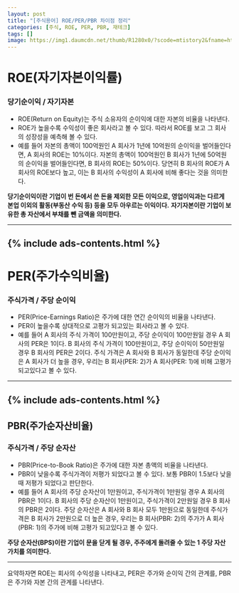 ```yaml
---
layout: post
title: "[주식용어] ROE/PER/PBR 차이점 정리"
categories: [주식, ROE, PER, PBR, 재테크]
tags: []
image: https://img1.daumcdn.net/thumb/R1280x0/?scode=mtistory2&fname=https%3A%2F%2Fblog.kakaocdn.net%2Fdn%2FBn2hB%2FbtrYaqflkS7%2F2wflEO9o1fkoKyzyI0H4rK%2Fimg.jpg
---
```


# ROE(자기자본이익률)

### 당기순이익 / 자기자본

- ROE(Return on Equity)는 주식 소유자의 순이익에 대한 자본의 비율을 나타낸다.
- ROE가 높을수록 수익성이 좋은 회사라고 볼 수 있다. 따라서 ROE를 보고 그 회사의 성장성을 예측해 볼 수 있다.
- 예를 들어 자본의 총액이 100억원인 A 회사가 1년에 10억원의 순이익을 벌어들인다면, A 회사의 ROE는 10%이다. 자본의 총액이 100억원인 B 회사가 1년에 50억원의 순이익을 벌어들인다면, B 회사의 ROE는 50%이다. 당연히 B 회사의 ROE가 A 회사의 ROE보다 높고, 이는 B 회사의 수익성이 A 회사에 비해 좋다는 것을 의미한다.

__당기순이익이란 기업이 번 돈에서 쓴 돈을 제외한 모든 이익으로, 영업이익과는 다르게 본업 이외의 활동(부동산 수익 등) 등을 모두 아우르는 이익이다.__
__자기자본이란 기업이 보유한 총 자산에서 부채를 뺀 금액을 의미한다.__

---
{% include ads-contents.html %}
---

# PER(주가수익비율)

### 주식가격 / 주당 순이익

- PER(Price-Earnings Ratio)은 주가에 대한 연간 순이익의 비율을 나타낸다.
- PER이 높을수록 상대적으로 고평가 되고있는 회사라고 볼 수 있다.
- 예를 들어 A 회사의 주식 가격이 100만원이고, 주당 순이익이 100만원일 경우 A 회사의 PER은 1이다. B 회사의 주식 가격이 100만원이고, 주당 순이익이 50만원일 경우 B 회사의 PER은 2이다. 주식 가격은 A 회사와 B 회사가 동일한데 주당 순이익은 A 회사가 더 높을 경우, 우리는 B 회사(PER: 2)가 A 회사(PER: 1)에 비해 고평가 되고있다고 볼 수 있다.

---
{% include ads-contents.html %}
---

## PBR(주가순자산비율)

### 주식가격 / 주당 순자산

- PBR(Price-to-Book Ratio)은 주가에 대한 자본 총액의 비율을 나타낸다.
- PBR이 낮을수록 주식가격이 저평가 되었다고 볼 수 있다. 보통 PBR이 1.5보다 낮을 때 저평가 되었다고 판단한다.
- 예를 들어 A 회사의 주당 순자산이 1만원이고, 주식가격이 1만원일 경우 A 회사의 PBR은 1이다. B 회사의 주당 순자산이 1만원이고, 주식가격이 2만원일 경우 B 회사의 PBR은 2이다. 주당 순자산은 A 회사와 B 회사 모두 1만원으로 동일한데 주식가격은 B 회사가 2만원으로 더 높은 경우, 우리는 B 회사(PBR: 2)의 주가가 A 회사(PBR: 1)의 주가에 비해 고평가 되고있다고 볼 수 있다.

__주당 순자산(BPS)이란 기업이 문을 닫게 될 경우, 주주에게 돌려줄 수 있는 1 주당 자산 가치를 의미한다.__

---

요약하자면 ROE는 회사의 수익성을 나타내고, PER은 주가와 순이익 간의 관계를, PBR은 주가와 자본 간의 관계를 나타낸다.
